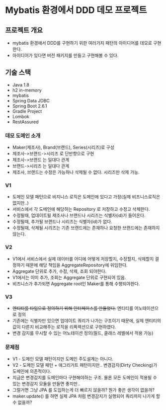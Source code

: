# Mybatis 환경에서 DDD 데모 프로젝트

## 프로젝트 개요
* mybatis 환경에서 DDD를 구현하기 위한 여러가지 패턴의 아이디어를 데모로 구현한다.
* 아이디어가 있다면 버전 패키지를 만들고 구현해볼 수 있다.

## 기술 스택
* Java 1.8
* h2 in-memory
* mybatis
* Spring Data JDBC
* Spring Boot 2.6.1
* Gradle Project
* Lombok
* RestAssured

### 데모 도메인 소개
* Maker(제조사), Brand(브랜드), Series(시리즈)로 구성
* 제조사->브랜드->시리즈 로 단반향으로 구현
* 제조사->브랜드 는 일대다 관계
* 브랜드->시리즈 는 일대다 관계
* 제조사, 브랜드는 수정은 가능하나 삭제될 수 없다. 시리즈만 삭제 가능.

### V1
* 도메인 모델 패턴으로 비지니스 로직은 도메인에 있다고 가정(실제 비즈니스로직은 없지만..)
* 서비스에서 각 도메인에 해당하는 Repository 로 저장하고 수정고 삭제한다.
* 수정될때, 업데이트될 제조사나 브랜드나 시리즈는 식별자(id)가 들어온다.
* 수정될때, 추가될 브랜드나 시리즈는 식별자(id)가 없다.
* 수정될때, 삭제될 시리즈는 기존 브랜드에는 존재하나 요청한 브랜드에는 존재하지 않는다.

### V2
* V1에서 서비스에서 실제 데이터를 어디에 어떻게 저장할지, 수정할지, 삭제할지 결정하기 때문에 해당 책임을 AggregateRepository에 위임한다.
* Aggregate 단위로 추가, 수정, 삭제, 조회 되야한다.
* V1에서는 이미 추가, 조회는 Aggregate 단위로 구현되어 있음.
* 비즈니스가 추가되면 Aggregate root인 Maker를 통해 수행되야한다.

### V3
* ~~엔티티를 타입으로 정의하기 위해 인터페이스를 만들었다.~~ 엔티티를 어노테이션으로 정의
* 기존에는 식별자만 있으면 업데이트 쿼리가 나가는 구조이기 때문에, 실제 엔티티의 값이 다른지 비교해주는 로직을 리픅렉션으로 구현하였다.
* 변경 감지를 무시할 수 있는 어노테이션 정의(필드, 클래스 레벨에서 적용 가능)

### 문제점
* V1 - 도메인 모델 패턴이지만 도메인 주도설계는 아니다.
* V2 - 도메인 모델 패턴 + 애그리거트 패턴이지만.. 변경감지(Dirty Checking)가 도메인에 의존적이다.
* 지금은 변경감지를 도메인마다 구현해야하는 구조. 물론 모든 도메인이 적용될 수 있는 변경감지 모듈을 만들면 좋지만..
* 그럴거면 그냥 JPA 를 도입하는게 더 빠르지 않을까? 뭔가 좋은 생각이 없을까?
* maker.update() 를 하면 실제 JPA 처럼 변경감지가 실행되어 쿼리까지 나가게 할 수 없을까?